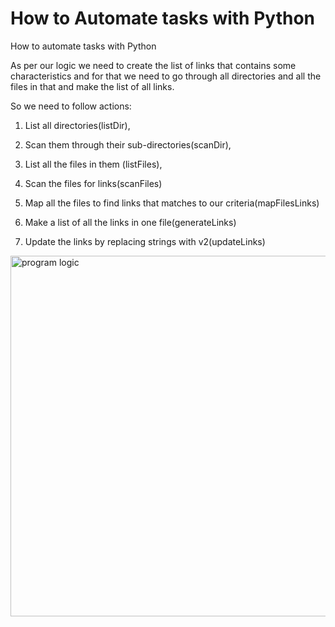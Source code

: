 # How to Automate tasks with Python
How to automate tasks with Python

As per our logic we need to create the list of links that contains some characteristics and for that we need to go through all directories and all the files in that and make the list of all links.​

So we need to follow actions:​

1. List all directories(listDir), ​

2. Scan them through their sub-directories(scanDir), ​

3. List all the files in them (listFiles), ​

4. Scan the files for links(scanFiles)​

5. Map all the files to find links that matches to our criteria(mapFilesLinks) ​

6. Make a list of all the links in one file(generateLinks)​

7. Update the links by  replacing strings with v2(updateLinks)​

  <img width="577" alt="program logic" src="https://user-images.githubusercontent.com/95293502/144222974-414d0c49-1fb1-4194-9b37-02a1af65ad99.PNG">
